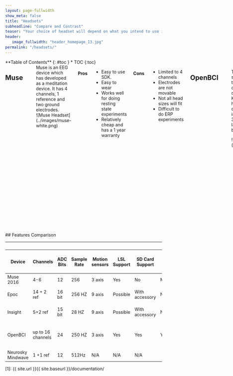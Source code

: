 ```yaml
---
layout: page-fullwidth
show_meta: false
title: "Headsets"
subheadline: "Compare and Contrast"
teaser: "Your choice of headset will depend on what you intend to use it for. The answer will depend on your budget, interest, project idea and the number of electrodes required. Before purchasing a headset, think about your programming experience and Project Idea."
header:
   image_fullwidth: "header_homepage_13.jpg"
permalink: "/headsets/"
---
```

<div class="row">
<div class="medium-4 medium-push-8 columns" markdown="1">
<div class="panel radius" markdown="1">
**Table of Contents**
{: #toc }
*  TOC
{:toc}
</div>
</div><!-- /.medium-4.columns -->


<div class="medium-8 medium-pull-4 columns" markdown="1">

## Muse
<hr>

<div class="row">
<div class="large-6 columns" markdown="1">
Muse is an EEG device which has developed as a meditation device. It has 4 channels, 1 reference and two ground electrodes.
</div>

<div class="large-6 columns" markdown="1">
![Muse Headset](../images/muse-white.png)
</div>
</div> <!-- end of row -->

#### Pros

* Easy to use SDK.
* Easy to wear
* Works well for doing resting state experiments
* Relatively cheap and has a 1 year warranty


#### Cons

* Limited to 4 channels
* Electrodes are not movable
* Not all head sizes will fit
* Difficult to do ERP experiments

## OpenBCI
<hr>

<div class="row">
<div class="large-6 columns" markdown="1">

The OpenBCI is an open source eeg and can go to a maximum of 16 channels. It was originally a 2013 Kickstarter project, but has expanded the original concept to include an opensouce 3D printed cap and will launch a 4 channel board in 2017.

</div>
<div class="large-6 columns" markdown="1">
![OpenBCI headset](../images/openBCI.png)
</div>
</div> <!-- end of row -->

#### Pros

* Can go up to 16 channels
* 256 Hz Sampling Rate
* Modifiable to your own needs
* Can use your own electrodes
* Can add other inputs into the board
* Open Source (Hardware schematics and Software)
* Well Priced

#### Cons
* Higher Learning Curve
* Must print or get your own headset
* Must get your own electrodes


## Emotiv Epoc
<hr>

<div class="row">
<div class="large-6 columns" markdown="1">
T The Emotiv Epoc is one of the first consumeer eeg devices which was released on the market. The popularity of the company surged in 2012 and 2013, which can be reflected by its sales and number of DIY projects.

The Epoc is more stylish and easier to wear. It is also a popular device to use for EEG research as the cost is much better versus other research grade mobile EEG providers. However multiple people have complained that the provided electrodes are not very good.
</div>

<div class="large-6 columns" markdown="1">
![Emotiv headset](../images/emotiv_epoc_600.png)
</div>
</div> <!-- end of row -->

#### Pros

* Easy to put on.
* Good option for mobile eeg research
* Multiple apps to go along with the headset if you are into controlling things with your mind.

#### Cons

* The free SDK does not give you the raw data
* More Pricey
* The SDK is a little bit more clunky versus the alternatives and requires some technical experience
* Some people have complained about the electrodes not being high quality or not getting good contact

## Emotiv Insight
<hr>

<div class="row">
<div class="large-6 columns" markdown="1">
The Emoti Insight was the Section version of product with Emotiv brought the market. They positioned this product to be cheaper and a better option for people who don't want to spend too much money.
</div>

<div class="large-6 columns" markdown="1">
![Emotiv Insight](../images/emotiv-insight.png)
</div>
</div> <!-- end of row -->


#### Pros

* Cost is lower
* Design is sleek
* Easy to wear and use
* Uses Dry Electrodes

#### Cons

* The free SDK does not give you the raw data
* The SDK is a little bit more clunky versus the alternatives and requires some technical experience

## Neurosky Mindwave
<hr>

<div class="row">
<div class="large-6 columns" markdown="1">
The Neurosky is one of the original consumer eeg's to go to the market. It's product is design primarily to be toy like in nature and only has 1 channel.
</div>

<div class="large-6 columns" markdown="1">
![Neurosky Mindwave](../images/NeuroskyMindwave.png)
</div>
</div> <!-- end of row -->


#### Pros

* Low cost
* Easy to wear and use
* Available SDK
* Uses Dry Electrodes

#### Cons

* Only 1 channel
* Can't move the electrode
* The SDK is a little bit more clunky versus the alternatives and requires some technical experience


</div> <!-- end of content column -->
</div> <!-- end of row -->

<div class="row" markdown="1">
## Features Comparison <!-- table has its own row so that it can occupy whole width of page -->
<hr>

<table>
  <caption></caption>
  <colgroup>
  <!-- here you can set column width using       <col span="1" style="width: 10%;">   
      see template typography page for details  https://phlow.github.io/feeling-responsive/design/typography/typography/ -->
  </colgroup>
  <thead>
    <tr>
      <th>Device</th>
      <th>Channels</th>
      <th>ADC Bits</th>
      <th>Sample Rate</th>
      <th>Motion sensors</th>
      <th>LSL Support</th>
      <th>SD Card Support</th>
      <th>TTL</th>
      <th>Battery Length</th>
      <th>Cost (US) as of Jan 2017</th>
    </tr>
  </thead>
  <tbody>
  <tr> <!-- row 2 -->
    <td>Muse 2016</td><!--  Device Name -->
    <td>4-6</td><!--  # of Channels -->
    <td>12</td> <!--  ADC Bits -->
    <td>256</td><!--  Sampling Rate -->
    <td>3 axis</td> <!--  Motion Sensor -->
    <td>Yes</td> <!--  LSL Support -->
    <td>No</td> <!-- SD Card Support -->
    <td>Maybe</td> <!-- TTL -->
    <td>5 hours</td> <!-- Battery Length -->
    <td>200</td><!-- Cost -->
  </tr>
  <tr> <!-- row 3 -->
    <td>Epoc</td><!--  Device Name -->
    <td>14 + 2 ref</td><!--  # of Channels -->
    <td>16 bit</td> <!--  ADC Bits -->
    <td>256 HZ</td> <!--  Sampling Rate -->
    <td>9 axis</td> <!--  Motion Sensor -->
    <td>Possible</td> <!--  LSL Support -->
    <td>With accessory</td> <!-- SD Card Support -->
    <td>N/A</td> <!-- TTL -->
    <td>6 hours using BTLE</td> <!-- Battery Length -->
    <td>799$</td><!-- Cost -->
  </tr>

  <tr> <!-- row 4 -->
  <td>Insight</td> <!-- Device Name -->
  <td>5+2 ref</td> <!-- # of Channels  -->
  <td>15 bit</td> <!--  ADC Bits -->
  <td>28 HZ</td> <!--  Sampling Rate -->
  <td>9 axis</td> <!--  Motion Sensor -->
  <td>Possible</td> <!--  LSL Support -->
  <td>With accessory</td> <!-- SD Card Support -->
  <td>N/A</td> <!-- TTL -->
  <td>4 hours using Blutooth</td> <!-- Battery Length -->
  <td>300</td> <!-- Cost -->
  </tr>

  <tr> <!-- row 5 -->
  <td>OpenBCI</td><!-- Device Name -->
  <td>up to 16 channels</td> <!-- # of Channels  -->
  <td>24</td>  <!--  ADC Bits -->
  <td>250 HZ</td> <!--  Sampling Rate -->
  <td>3 axis</td> <!--  Motion Sensor -->
  <td>Yes</td> <!--  LSL Support -->
  <td>Yes</td> <!-- SD Card Support -->
  <td>Yes</td> <!-- TTL -->
  <td>~26 hours</td> <!-- Battery Length -->
  <td>500 for 8 channels 949 for 16 </td> <!-- Cost -->
  </tr>

  <tr> <!-- row 6 -->
  <td>Neurosky Mindwave</td> <!-- Device Name -->
  <td>1 +1 ref</td> <!-- # of Channels  -->
  <td>12</td> <!-- ADC Bits  -->
  <td>512Hz</td><!-- Sampling Rate -->
  <td>N/A</td><!-- Motion Sensor -->
  <td>N/A</td><!-- LSL Support -->
  <td>N/A</td> <!-- SD Card Support-->
  <td></td> <!-- TTL -->
  <td>8 hours</td><!-- Battery Length -->
  <td>99.99 </td><!-- Cost -->
  </tr>
  </tbody>
</table>
</div> <!-- end of row -->

 [1]: {{ site.url }}{{ site.baseurl }}/documentation/
